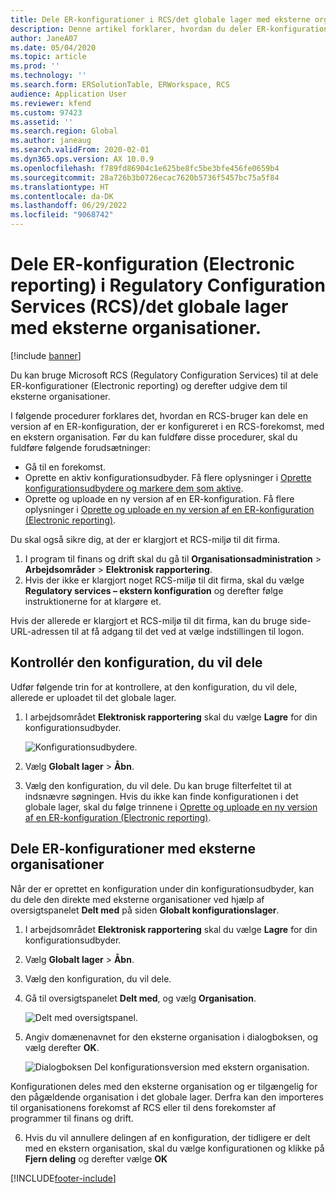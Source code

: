 ```yaml
---
title: Dele ER-konfigurationer i RCS/det globale lager med eksterne organisationer
description: Denne artikel forklarer, hvordan du deler ER-konfigurationer (elektronisk rapportering) i Microsoft Regulatory Configuration Services (RCS)/det globale lager direkte med eksterne organisationer.
author: JaneA07
ms.date: 05/04/2020
ms.topic: article
ms.prod: ''
ms.technology: ''
ms.search.form: ERSolutionTable, ERWorkspace, RCS
audience: Application User
ms.reviewer: kfend
ms.custom: 97423
ms.assetid: ''
ms.search.region: Global
ms.author: janeaug
ms.search.validFrom: 2020-02-01
ms.dyn365.ops.version: AX 10.0.9
ms.openlocfilehash: f789fd86904c1e625be8fc5be3bfe456fe0659b4
ms.sourcegitcommit: 28a726b3b0726ecac7620b5736f5457bc75a5f84
ms.translationtype: HT
ms.contentlocale: da-DK
ms.lasthandoff: 06/29/2022
ms.locfileid: "9068742"
---
```

# <a name="share-electronic-reporting-er-configurations-in-regulatory-configuration-services-rcs-global-repository-with-external-organizations"></a>Dele ER-konfiguration (Electronic reporting) i Regulatory Configuration Services (RCS)/det globale lager med eksterne organisationer.

[!include [banner](../includes/banner.md)]

Du kan bruge Microsoft RCS (Regulatory Configuration Services) til at dele ER-konfigurationer (Electronic reporting) og derefter udgive dem til eksterne organisationer.

I følgende procedurer forklares det, hvordan en RCS-bruger kan dele en version af en ER-konfiguration, der er konfigureret i en RCS-forekomst, med en ekstern organisation. Før du kan fuldføre disse procedurer, skal du fuldføre følgende forudsætninger:

- Gå til en forekomst.
- Oprette en aktiv konfigurationsudbyder. Få flere oplysninger i [Oprette konfigurationsudbydere og markere dem som aktive](../../fin-ops-core/dev-itpro/analytics/tasks/er-configuration-provider-mark-it-active-2016-11.md).
- Oprette og uploade en ny version af en ER-konfiguration. Få flere oplysninger i [Oprette og uploade en ny version af en ER-konfiguration (Electronic reporting)](rcs-global-repo-upload.md).

Du skal også sikre dig, at der er klargjort et RCS-miljø til dit firma.

1. I program til finans og drift skal du gå til **Organisationsadministration** \> **Arbejdsområder** \> **Elektronisk rapportering**.
2. Hvis der ikke er klargjort noget RCS-miljø til dit firma, skal du vælge **Regulatory services – ekstern konfiguration** og derefter følge instruktionerne for at klargøre et.

Hvis der allerede er klargjort et RCS-miljø til dit firma, kan du bruge side-URL-adressen til at få adgang til det ved at vælge indstillingen til logon.

## <a name="verify-the-configuration-that-you-want-to-share"></a>Kontrollér den konfiguration, du vil dele

Udfør følgende trin for at kontrollere, at den konfiguration, du vil dele, allerede er uploadet til det globale lager.

1. I arbejdsområdet **Elektronisk rapportering** skal du vælge **Lagre** for din konfigurationsudbyder.

    ![Konfigurationsudbydere.](media/1_RCS_Repo_for_config_provider.JPG)

2. Vælg **Globalt lager** \> **Åbn**.
3. Vælg den konfiguration, du vil dele. Du kan bruge filterfeltet til at indsnævre søgningen. Hvis du ikke kan finde konfigurationen i det globale lager, skal du følge trinnene i [Oprette og uploade en ny version af en ER-konfiguration (Electronic reporting)](rcs-global-repo-upload.md).

## <a name="share-er-configurations-with-external-organizations"></a>Dele ER-konfigurationer med eksterne organisationer

Når der er oprettet en konfiguration under din konfigurationsudbyder, kan du dele den direkte med eksterne organisationer ved hjælp af oversigtspanelet **Delt med** på siden **Globalt konfigurationslager**.

1. I arbejdsområdet **Elektronisk rapportering** skal du vælge **Lagre** for din konfigurationsudbyder.
2. Vælg **Globalt lager** \> **Åbn**. 
3. Vælg den konfiguration, du vil dele.
4. Gå til oversigtspanelet **Delt med**, og vælg **Organisation**.

    ![Delt med oversigtspanel.](media/1_RCS_Repo_for_Share_with_org.JPG)

5. Angiv domænenavnet for den eksterne organisation i dialogboksen, og vælg derefter **OK**.

    ![Dialogboksen Del konfigurationsversion med ekstern organisation.](media/1_RCS_Repo_for_Share_with_form.JPG)

Konfigurationen deles med den eksterne organisation og er tilgængelig for den pågældende organisation i det globale lager. Derfra kan den importeres til organisationens forekomst af RCS eller til dens forekomster af programmer til finans og drift.

6. Hvis du vil annullere delingen af en konfiguration, der tidligere er delt med en ekstern organisation, skal du vælge konfigurationen og klikke på **Fjern deling** og derefter vælge **OK**


[!INCLUDE[footer-include](../../includes/footer-banner.md)]
